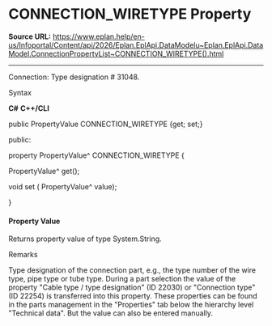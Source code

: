 # CONNECTION_WIRETYPE Property

**Source URL:** https://www.eplan.help/en-us/Infoportal/Content/api/2026/Eplan.EplApi.DataModelu~Eplan.EplApi.DataModel.ConnectionPropertyList~CONNECTION_WIRETYPE().html

---

Connection: Type designation # 31048.

Syntax

**C#**
**C++/CLI**


public PropertyValue CONNECTION_WIRETYPE {get; set;}

public:

property PropertyValue^ CONNECTION_WIRETYPE {

   PropertyValue^ get();

   void set (    PropertyValue^ value);

}


#### Property Value

Returns property value of type System.String.

Remarks

Type designation of the connection part, e.g., the type number of the wire type, pipe type or tube type. During a part selection the value of the property "Cable type / type designation" (ID 22030) or "Connection type" (ID 22254) is transferred into this property. These properties can be found in the parts management in the "Properties" tab below the hierarchy level "Technical data". But the value can also be entered manually.
